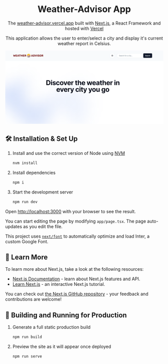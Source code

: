 <h1 align="center">
  Weather-Advisor App
</h1>
<p align="center">
  The <a href="https://weather-advisor.vercel.app/" target="_blank">weather-advisor.vercel.app</a> built with <a href="https://nextjs.org/" target="_blank">Next.js</a>, a React Framework and hosted with <a href="https://vercel.com/" target="_blank">Vercel</a>
</p>

<p align="center">This application allows the user to enter/select a city and display it's current weather report in Celsius.</p>

![demo](https://github.com/AjitSingh-Brar/Weather-Advisor/blob/main/images/demo.PNG)

## 🛠 Installation & Set Up

1. Install and use the correct version of Node using [NVM](https://github.com/nvm-sh/nvm)

   ```sh
   nvm install
   ```

2. Install dependencies

   ```sh
   npm i
   ```

3. Start the development server

   ```sh
   npm run dev
   ```

Open [http://localhost:3000](http://localhost:3000) with your browser to see the result.

You can start editing the page by modifying `app/page.tsx`. The page auto-updates as you edit the file.

This project uses [`next/font`](https://nextjs.org/docs/basic-features/font-optimization) to automatically optimize and load Inter, a custom Google Font.

## 📖 Learn More

To learn more about Next.js, take a look at the following resources:

- [Next.js Documentation](https://nextjs.org/docs) - learn about Next.js features and API.
- [Learn Next.js](https://nextjs.org/learn) - an interactive Next.js tutorial.

You can check out [the Next.js GitHub repository](https://github.com/vercel/next.js/) - your feedback and contributions are welcome!

## 🚀 Building and Running for Production

1. Generate a full static production build

   ```sh
   npm run build
   ```

2. Preview the site as it will appear once deployed

   ```sh
   npm run serve
   ```
